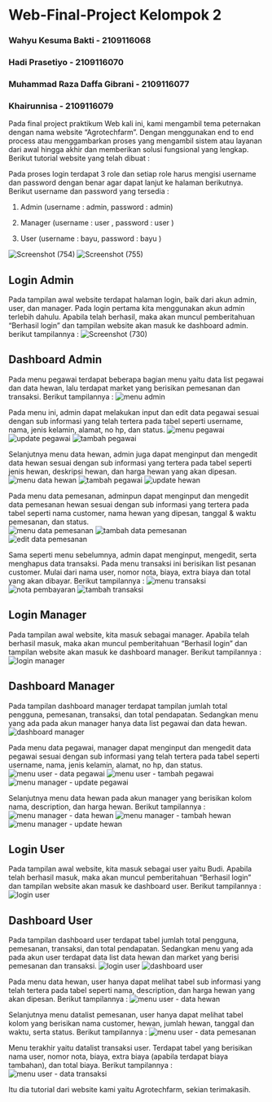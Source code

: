 # Web-Final-Project Kelompok 2 
### Wahyu Kesuma Bakti - 2109116068
### Hadi Prasetiyo - 2109116070
### Muhammad Raza Daffa Gibrani - 2109116077
### Khairunnisa - 2109116079

  Pada final project praktikum Web kali ini, kami mengambil tema peternakan dengan nama website “Agrotechfarm”. Dengan menggunakan end to end process atau menggambarkan proses yang mengambil sistem atau layanan dari awal hingga akhir dan memberikan solusi fungsional yang lengkap. Berikut tutorial website yang telah dibuat :
  
   Pada proses login terdapat 3 role dan setiap role harus mengisi username dan password dengan benar agar dapat lanjut ke halaman berikutnya. Berikut username dan password yang tersedia :

1. Admin 
(username	: admin, password	: admin)

2. Manager
(username	: user , password	: user ) 

3. User
(username	: bayu, password : bayu )

![Screenshot (754)](https://github.com/B2-Kelompok-2/Web-Final-Project/assets/82164104/5a74d2c4-70ac-4b90-87d4-7c7ef5fe081a)
![Screenshot (755)](https://github.com/B2-Kelompok-2/Web-Final-Project/assets/82164104/46cb46d2-6beb-47c0-9278-ce6ba7cbb190)

## Login Admin
  Pada tampilan awal  website  terdapat halaman login, baik dari akun admin, user, dan manager. Pada login pertama kita menggunakan akun admin terlebih dahulu. Apabila telah berhasil, maka akan muncul pemberitahuan “Berhasil login” dan tampilan website akan masuk ke dashboard admin. berikut tampilannya :
![Screenshot (730)](https://github.com/B2-Kelompok-2/Web-Final-Project/assets/82164104/1d721f8b-91f2-4c65-b8b0-410e0ea6c883)

## Dashboard Admin
  Pada menu pegawai terdapat beberapa bagian menu yaitu data list pegawai dan data hewan, lalu terdapat market yang berisikan pemesanan dan transaksi. Berikut tampilannya :
![menu admin](https://github.com/B2-Kelompok-2/Web-Final-Project/assets/82164104/8f6e4ef4-804a-4448-bc3a-0cdf29a9f999)

 Pada menu ini, admin dapat melakukan input dan edit data pegawai sesuai dengan sub informasi yang telah tertera pada tabel seperti username, nama, jenis kelamin, alamat, no hp, dan status.
![menu pegawai](https://github.com/B2-Kelompok-2/Web-Final-Project/assets/82164104/4f910ea1-1c7a-4b7f-8073-63e3bd3e88db)
![update pegawai](https://github.com/B2-Kelompok-2/Web-Final-Project/assets/82164104/866a5163-de25-4963-be6f-52adc747f85e)
![tambah pegawai](https://github.com/B2-Kelompok-2/Web-Final-Project/assets/82164104/e2288757-0af8-4b7c-9a5d-2491754201cb)

Selanjutnya menu data hewan, admin juga dapat menginput dan mengedit data hewan sesuai dengan sub informasi yang tertera pada tabel seperti jenis hewan, deskripsi hewan, dan harga hewan yang akan dipesan.
![menu data hewan](https://github.com/B2-Kelompok-2/Web-Final-Project/assets/82164104/5cdb9497-e8c2-465c-9870-394614229261)
![tambah pegawai](https://github.com/B2-Kelompok-2/Web-Final-Project/assets/82164104/b4c71975-1bff-4123-abc7-b4e494a26dd7)
![update hewan](https://github.com/B2-Kelompok-2/Web-Final-Project/assets/82164104/6434b54d-34fa-4165-855c-393f5e600e0a)

Pada menu data pemesanan, adminpun dapat menginput dan mengedit data pemesanan hewan sesuai dengan sub informasi yang tertera pada tabel seperti nama customer, nama hewan yang dipesan, tanggal & waktu pemesanan, dan status.   
![menu data pemesanan](https://github.com/B2-Kelompok-2/Web-Final-Project/assets/82164104/2fc24da8-d7aa-4b3b-9706-57b322591ded)
![tambah data pemesanan](https://github.com/B2-Kelompok-2/Web-Final-Project/assets/82164104/61d9a9dc-f924-4a1b-b02a-5a66d6affa72)
![edit data pemesanan](https://github.com/B2-Kelompok-2/Web-Final-Project/assets/82164104/7e785f05-406e-44b2-bf1b-ac0571dc9cb3)

Sama seperti menu sebelumnya, admin dapat menginput, mengedit, serta menghapus data transaksi. Pada menu transaksi ini berisikan list pesanan customer. Mulai dari nama user, nomor nota, biaya, extra biaya dan total yang akan dibayar. Berikut tampilannya :
![menu transaksi](https://github.com/B2-Kelompok-2/Web-Final-Project/assets/82164104/1aea0d89-ebd9-4ad3-98ca-46718a25d403)
![nota pembayaran](https://github.com/B2-Kelompok-2/Web-Final-Project/assets/82164104/fd0ca725-f084-41dd-bdc7-b75e4e51ecef)
![tambah transaksi](https://github.com/B2-Kelompok-2/Web-Final-Project/assets/82164104/e60d846e-86e3-484f-9968-84dbd2f2efc4)

## Login Manager
  Pada tampilan awal  website, kita masuk sebagai manager. Apabila telah berhasil masuk, maka akan muncul pemberitahuan “Berhasil login” dan tampilan website akan masuk ke dashboard manager. Berikut tampilannya :
![login manager](https://github.com/B2-Kelompok-2/Web-Final-Project/assets/82164104/f0ce560c-214f-428f-a99f-372cae939894)

## Dashboard Manager
Pada tampilan dashboard manager terdapat tampilan jumlah total pengguna, pemesanan, transaksi, dan total pendapatan. Sedangkan menu yang ada pada akun manager hanya data list pegawai dan data hewan.
![dashboard manager](https://github.com/B2-Kelompok-2/Web-Final-Project/assets/82164104/6b5ec4fc-a70e-4e36-92e6-b720e4500f34)

 Pada menu data pegawai, manager dapat menginput dan mengedit data pegawai sesuai dengan sub informasi yang telah tertera pada tabel seperti username, nama, jenis kelamin, alamat, no hp, dan status.
 ![menu user - data pegawai](https://github.com/B2-Kelompok-2/Web-Final-Project/assets/82164104/5397ac4c-148b-4498-adeb-18e3eb7e6c15)
![menu user - tambah pegawai](https://github.com/B2-Kelompok-2/Web-Final-Project/assets/82164104/e2234ae0-a011-45d3-854e-11ee83c6af31)
![menu manager - update pegawai](https://github.com/B2-Kelompok-2/Web-Final-Project/assets/82164104/a47467ed-5419-4997-9801-c34e1b004515)

Selanjutnya menu data hewan pada akun manager yang berisikan kolom nama, description, dan harga hewan. Berikut tampilannya :
![menu manager - data hewan](https://github.com/B2-Kelompok-2/Web-Final-Project/assets/82164104/5e909cb1-d860-4c8d-870d-483ece43a5f9)
![menu manager - tambah hewan](https://github.com/B2-Kelompok-2/Web-Final-Project/assets/82164104/1abb3912-b3d5-439a-8a0f-a7a401b8beb3)
![menu manager - update hewan](https://github.com/B2-Kelompok-2/Web-Final-Project/assets/82164104/37b13a3f-b937-4294-96d4-e787468aa3c1)

## Login User
  Pada tampilan awal website, kita masuk sebagai user yaitu Budi. Apabila telah berhasil masuk, maka akan muncul pemberitahuan “Berhasil login” dan tampilan website akan masuk ke dashboard user. Berikut tampilannya :
 ![login user](https://github.com/B2-Kelompok-2/Web-Final-Project/assets/82164104/b1746fe0-37bb-4e09-8010-98dfe5a03c53)
 
 ## Dashboard User
Pada tampilan dashboard user terdapat tabel jumlah total pengguna, pemesanan, transaksi, dan total pendapatan. Sedangkan menu yang ada pada akun user terdapat data list data hewan dan market yang berisi pemesanan dan transaksi. 
 ![login user](https://github.com/B2-Kelompok-2/Web-Final-Project/assets/82164104/88a86851-c74b-42d1-b5ca-9cf3306ce7f1)
 ![dashboard user](https://github.com/B2-Kelompok-2/Web-Final-Project/assets/82164104/212b2459-d5e8-4018-a9a0-c33d4412a8fa)

 Pada menu data hewan, user hanya dapat melihat tabel sub informasi yang telah tertera pada tabel seperti nama, description, dan harga hewan yang akan dipesan. Berikut tampilannya :
 ![menu user - data hewan](https://github.com/B2-Kelompok-2/Web-Final-Project/assets/82164104/e0b2eb50-6b31-4902-904f-4fa7253d002a)

 Selanjutnya menu datalist pemesanan, user hanya dapat melihat tabel kolom yang berisikan nama customer, hewan, jumlah hewan, tanggal dan waktu, serta status. Berikut tampilannya :
 ![menu user - data pemesanan](https://github.com/B2-Kelompok-2/Web-Final-Project/assets/82164104/e21615e5-3d34-4be3-b3ed-f527a9564e6e)

Menu terakhir yaitu datalist transaksi user. Terdapat tabel yang berisikan nama user, nomor nota, biaya, extra biaya (apabila terdapat biaya tambahan), dan total biaya. Berikut tampilannya :
![menu user - data transaksi](https://github.com/B2-Kelompok-2/Web-Final-Project/assets/82164104/c8813bdc-3cbe-4274-b864-f1d6c63d8941)

Itu dia tutorial dari website kami yaitu Agrotechfarm, sekian terimakasih.
